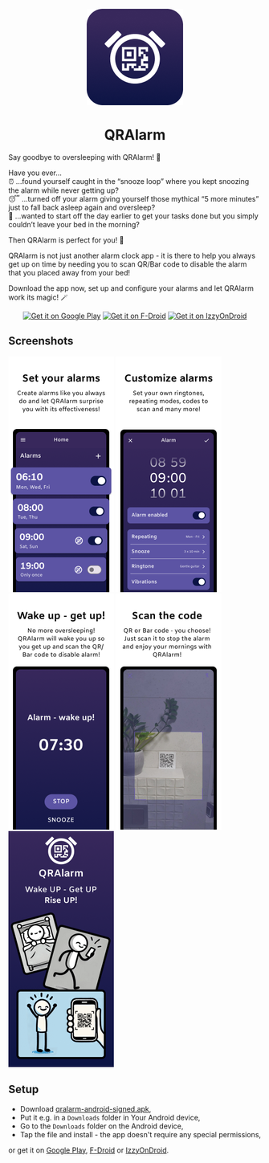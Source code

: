 
<p align="center">
   <img src="./fastlane/metadata/android/en-US/images/icon.png" width="192" height="192"/>
</p>

<h1 align="center"><b>QRAlarm</b></h1>

Say goodbye to oversleeping with QRAlarm! 🚀  

Have you ever...  
⏰ ...found yourself caught in the “snooze loop” where you kept snoozing the alarm while never getting up?  
😴 ...turned off your alarm giving yourself those mythical “5 more minutes” just to fall back asleep again and oversleep?  
📝 ...wanted to start off the day earlier to get your tasks done but you simply couldn’t leave your bed in the morning?  
  
Then QRAlarm is perfect for you! 🫵  
  
QRAlarm is not just another alarm clock app - it is there to help you always get up on time by needing you to scan QR/Bar code to disable the alarm that you placed away from your bed!  
  
Download the app now, set up and configure your alarms and let QRAlarm work its magic! 🪄

<p align="center">
   <a href="https://play.google.com/store/apps/details?id=com.sweak.qralarm"><img src="https://play.google.com/intl/en_us/badges/images/generic/en_badge_web_generic.png" alt="Get it on Google Play" height=80/></a>
   <a href="https://f-droid.org/packages/com.sweak.qralarm/"><img src="https://fdroid.gitlab.io/artwork/badge/get-it-on-en.svg" alt="Get it on F-Droid" height=80/></a>
   <a href="https://apt.izzysoft.de/fdroid/index/apk/com.sweak.qralarm/"><img src="https://gitlab.com/IzzyOnDroid/repo/-/raw/master/assets/IzzyOnDroid.png" alt="Get it on IzzyOnDroid" height=80/></a>
</p>

## Screenshots
<p>  
   <img src="./fastlane/metadata/android/en-US/images/phoneScreenshots/Promo 1.png" width="210" height="470"/>  
   <img src="./fastlane/metadata/android/en-US/images/phoneScreenshots/Promo 2.png" width="210" height="470"/>  
   <img src="./fastlane/metadata/android/en-US/images/phoneScreenshots/Promo 3.png" width="210" height="470"/>  
   <img src="./fastlane/metadata/android/en-US/images/phoneScreenshots/Promo 4.png" width="210" height="470"/>  
   <img src="./fastlane/metadata/android/en-US/images/phoneScreenshots/Promo 5.png" width="210" height="470"/>
</p>  

## Setup
* Download [qralarm-android-signed.apk](https://github.com/sweakpl/qralarm-android/releases),
* Put it e.g. in a `Downloads` folder in Your Android device,
* Go to the `Downloads` folder on the Android device,
* Tap the file and install - the app doesn't require any special permissions,

or get it on [Google Play](https://play.google.com/store/apps/details?id=com.sweak.qralarm), [F-Droid](https://f-droid.org/packages/com.sweak.qralarm/) or [IzzyOnDroid](https://apt.izzysoft.de/fdroid/index/apk/com.sweak.qralarm/).
